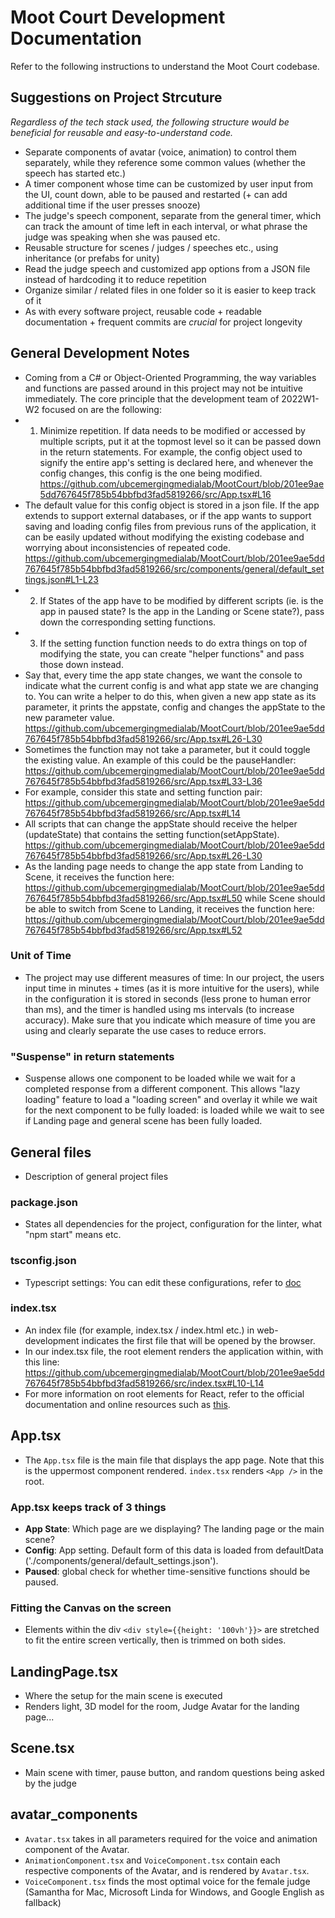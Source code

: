 # Moot Court Development Documentation
Refer to the following instructions to understand the Moot Court codebase. 

## Suggestions on Project Strcuture
*Regardless of the tech stack used, the following structure would be beneficial for reusable and easy-to-understand code.*
- Separate components of avatar (voice, animation) to control them separately, while they reference some common values (whether the speech has started etc.)
- A timer component whose time can be customized by user input from the UI, count down, able to be paused and restarted (+ can add additional time if the user presses snooze)
- The judge's speech component, separate from the general timer, which can track the amount of time left in each interval, or what phrase the judge was speaking when she was paused etc.
- Reusable structure for scenes / judges / speeches etc., using inheritance (or prefabs for unity)
- Read the judge speech and customized app options from a JSON file instead of hardcoding it to reduce repetition
- Organize similar / related files in one folder so it is easier to keep track of it
- As with every software project, reusable code + readable documentation + frequent commits are *crucial* for project longevity

## General Development Notes
- Coming from a C# or Object-Oriented Programming, the way variables and functions are passed around in this project may not be intuitive immediately. The core principle that the development team of 2022W1-W2 focused on are the following:
- 1) Minimize repetition. If data needs to be modified or accessed by multiple scripts, put it at the topmost level so it can be passed down in the return statements. For example, the config object used to signify the entire app's setting is declared here, and whenever the config changes, this config is the one being modified. https://github.com/ubcemergingmedialab/MootCourt/blob/201ee9ae5dd767645f785b54bbfbd3fad5819266/src/App.tsx#L16
- The default value for this config object is stored in a json file. If the app extends to support external databases, or if the app wants to support saving and loading config files from previous runs of the application, it can be easily updated without modifying the existing codebase and worrying about inconsistencies of repeated code. https://github.com/ubcemergingmedialab/MootCourt/blob/201ee9ae5dd767645f785b54bbfbd3fad5819266/src/components/general/default_settings.json#L1-L23
- 2) If States of the app have to be modified by different scripts (ie. is the app in paused state? Is the app in the Landing or Scene state?), pass down the corresponding setting functions. 
- 3) If the setting function function needs to do extra things on top of modifying the state, you can create "helper functions" and pass those down instead. 
- Say that, every time the app state changes, we want the console to indicate what the current config is and what app state we are changing to. You can write a helper to do this, when given a new app state as its parameter, it prints the appstate, config and changes the appState to the new parameter value.  https://github.com/ubcemergingmedialab/MootCourt/blob/201ee9ae5dd767645f785b54bbfbd3fad5819266/src/App.tsx#L26-L30
- Sometimes the function may not take a parameter, but it could toggle the existing value. An example of this could be the pauseHandler: https://github.com/ubcemergingmedialab/MootCourt/blob/201ee9ae5dd767645f785b54bbfbd3fad5819266/src/App.tsx#L33-L36
- For example, consider this state and setting function pair: https://github.com/ubcemergingmedialab/MootCourt/blob/201ee9ae5dd767645f785b54bbfbd3fad5819266/src/App.tsx#L14 
- All scripts that can change the appState should receive the helper (updateState) that contains the setting function(setAppState). 
https://github.com/ubcemergingmedialab/MootCourt/blob/201ee9ae5dd767645f785b54bbfbd3fad5819266/src/App.tsx#L26-L30
- As the landing page needs to change the app state from Landing to Scene, it receives the function here: https://github.com/ubcemergingmedialab/MootCourt/blob/201ee9ae5dd767645f785b54bbfbd3fad5819266/src/App.tsx#L50 while Scene should be able to switch from Scene to Landing, it receives the function here: https://github.com/ubcemergingmedialab/MootCourt/blob/201ee9ae5dd767645f785b54bbfbd3fad5819266/src/App.tsx#L52

### Unit of Time
- The project may use different measures of time: In our project, the users input time in minutes + times (as it is more intuitive for the users), while in the configuration it is stored in seconds (less prone to human error than ms), and the timer is handled using ms intervals (to increase accuracy). Make sure that you indicate which measure of time you are using and clearly separate the use cases to reduce errors. 

### "Suspense" in return statements
- Suspense allows one component to be loaded while we wait for a completed response from a different component. This allows "lazy loading" feature to load a "loading screen" and overlay it while we wait for the next component to be fully loaded: <Apploader> is loaded while we wait to see if Landing page and general scene has been fully loaded. 

## General files
- Description of general project files

### package.json
- States all dependencies for the project, configuration for the linter, what "npm start" means etc.

### tsconfig.json
- Typescript settings: You can edit these configurations, refer to [doc](https://www.typescriptlang.org/tsconfig)

### index.tsx
- An index file (for example, index.tsx / index.html etc.) in web-development indicates the first file that will be opened by the browser.
- In our index.tsx file, the root element renders the application within, with this line: 
https://github.com/ubcemergingmedialab/MootCourt/blob/201ee9ae5dd767645f785b54bbfbd3fad5819266/src/index.tsx#L10-L14
- For more information on root elements for React, refer to the official documentation and online resources such as [this](https://reactjs.org/docs/rendering-elements.html#rendering-an-element-into-the-dom).

## App.tsx
- The `App.tsx` file is the main file that displays the app page. Note that this is the uppermost component rendered. `index.tsx` renders `<App />` in the root. 
### App.tsx keeps track of 3 things
  - **App State**: Which page are we displaying? The landing page or the main scene?
  - **Config**: App setting. Default form of this data is loaded from defaultData ('./components/general/default_settings.json'). 
  - **Paused**: global check for whether time-sensitive functions should be paused. 
### Fitting the Canvas on the screen
- Elements within the div `<div style={{height: '100vh'}}>` are stretched to fit the entire screen vertically, then is trimmed on both sides. 

## LandingPage.tsx
- Where the setup for the main scene is executed
- Renders light, 3D model for the room, Judge Avatar for the landing page...

## Scene.tsx
- Main scene with timer, pause button, and random questions being asked by the judge

## avatar_components
- `Avatar.tsx` takes in all parameters required for the voice and animation component of the Avatar. 
- `AnimationComponent.tsx` and `VoiceComponent.tsx` contain each respective components of the Avatar, and is rendered by `Avatar.tsx`. 
- `VoiceComponent.tsx` finds the most optimal voice for the female judge (Samantha for Mac, Microsoft Linda for Windows, and Google English as fallback)
